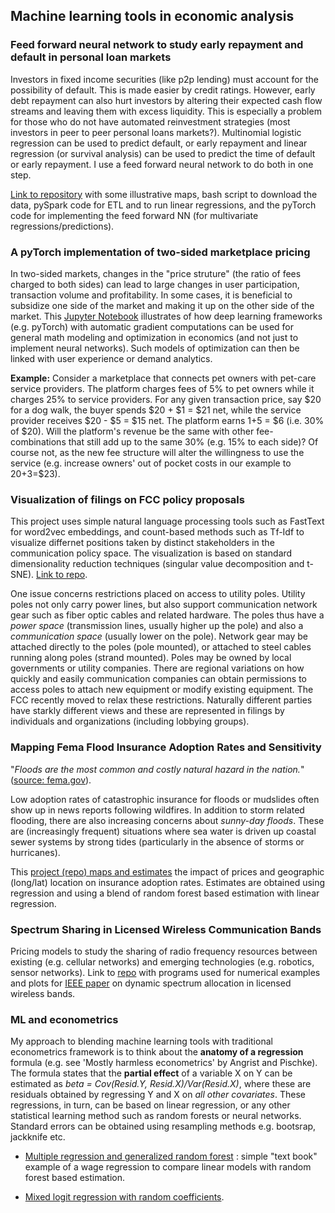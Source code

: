 ## Machine learning tools in economic analysis

### Feed forward neural network to study early repayment and default in personal loan markets
Investors in fixed income securities (like p2p lending) must account for the possibility of default. This is made easier by credit ratings. However, early debt repayment can also hurt investors by altering their expected cash flow streams and leaving them with excess liquidity. This is especially a problem for those who do not have automated reinvestment strategies (most investors in peer to peer personal loans markets?). Multinomial logistic regression can be used to predict default, or early repayment and linear regression (or survival analysis) can be used to predict the time of default or early repayment. I use a feed forward neural network to do both in one step. 

[Link to repository](https://github.com/petecarkeek/consumerFinance/) with some illustrative maps, bash script to download the data, pySpark code for ETL and to run linear regressions, and the pyTorch code for implementing the feed forward NN (for multivariate regressions/predictions). 

### A pyTorch implementation of two-sided marketplace pricing
In two-sided markets, changes in the "price struture" (the ratio of fees charged to both sides) can lead to large changes in user participation, transaction volume and profitability. In some cases, it is beneficial to subsidize one side of the market and making it up on the other side of the market. This [Jupyter Notebook](./Marketplace.ipynb) illustrates of how deep learning frameworks (e.g. pyTorch) with automatic gradient computations can be used for general math modeling and optimization in economics (and not just to implement neural networks). Such models of optimization can then be linked with user experience or demand analytics.

**Example:** Consider a marketplace that connects pet owners with pet-care service providers. The platform charges fees of 5% to pet owners while it charges 25% to service providers. For any given transaction price, say $20 for a dog walk, the buyer spends $20 + $1 = $21 net, while the service provider receives $20 - $5 = $15 net. The platform earns $1+$5 = $6 (i.e. 30% of $20). Will the platform's revenue be the same with other fee-combinations that still add up to the same 30% (e.g. 15% to each side)? Of course not, as the new fee structure will alter the willingness to use the service (e.g. increase owners' out of pocket costs in our example to $20+$3=$23). 

 

### Visualization of filings on FCC policy proposals

This project uses simple natural language processing tools such as FastText for word2vec embeddings, and count-based methods such as Tf-Idf to visualize differnet positions taken by distinct stakeholders in the communication policy space. The visualization is based on standard dimensionality reduction techniques (singular value decomposition and t-SNE). [Link to repo](https://github.com/petecarkeek/FCC/).

One issue concerns restrictions placed on access to utility poles. Utility poles not only carry power lines, but also support communication network gear such as fiber optic cables and related hardware. The poles thus have a *power space* (transmission lines, usually higher up the pole) and also a *communication space* (usually lower on the pole). Network gear may be attached directly to the poles (pole mounted), or attached to steel cables running along poles (strand mounted). Poles may be owned by local governments or utility companies. There are regional variations on how quickly and easily communication companies can obtain permissions to access poles to attach new equipment or modify existing equipment. The FCC recently moved to relax these restrictions. Naturally different parties have starkly different views and these are represented in filings by individuals and organizations (including lobbying groups).

### Mapping Fema Flood Insurance Adoption Rates and Sensitivity 
"_Floods are the most common and costly natural hazard in the nation._" ([source: fema.gov](https://www.fema.gov/wildfires-you-need-flood-insurance)). 

Low adoption rates of catastrophic insurance for floods or mudslides often show up in news reports following wildfires. In addition to storm related flooding, there are also increasing concerns about _sunny-day floods_. These are (increasingly frequent) situations where sea water is driven up coastal sewer systems by strong tides (particularly in the absence of storms or hurricanes). 

This [project (repo) maps and estimates](https://github.com/petecarkeek/floodInsurance) the impact of prices and geographic (long/lat) location on insurance adoption rates. Estimates are obtained using regression and using a blend of random forest based estimation with linear regression.

### Spectrum Sharing in Licensed Wireless Communication Bands
Pricing models to study the sharing of radio frequency resources between existing (e.g. cellular networks) and emerging technologies (e.g. robotics, sensor networks). Link to [repo](https://github.com/petecarkeek/Spectrum_Sharing) with programs used for numerical examples and plots for [IEEE paper](https://ieeexplore.ieee.org/abstract/document/8301016/) on dynamic spectrum allocation in licensed wireless bands. 

### ML and econometrics
My approach to blending machine learning tools with traditional econometrics framework is to think about the **anatomy of a regression** formula (e.g. see 'Mostly harmless econometrics' by Angrist and Pischke). The formula states that the **partial effect** of a variable X on Y can be estimated as *beta = Cov(Resid.Y, Resid.X)/Var(Resid.X)*, where these are residuals obtained by regressing Y and X on *all other covariates*. These regressions, in turn, can be based on linear regression, or any other statistical learning method such as random forests or neural networks. Standard errors can be obtained using resampling methods e.g. bootsrap, jackknife etc.  

* [Multiple regression and generalized random forest](./genRandForest.ipynb) : simple "text book" example of a wage regression to compare linear models with random forest based estimation.

* [Mixed logit regression with random coefficients](./mixedLogit.ipynb).
